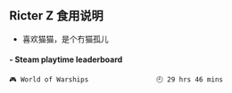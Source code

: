 ## Ricter Z 食用说明
- 喜欢猫猫，是个冇猫孤儿

<!-- steam-box start -->
#### - Steam playtime leaderboard
```text
🎮 World of Warships                 🕘 29 hrs 46 mins
```
<!-- Powered by https://github.com/YouEclipse/steam-box . -->
<!-- steam-box end -->
